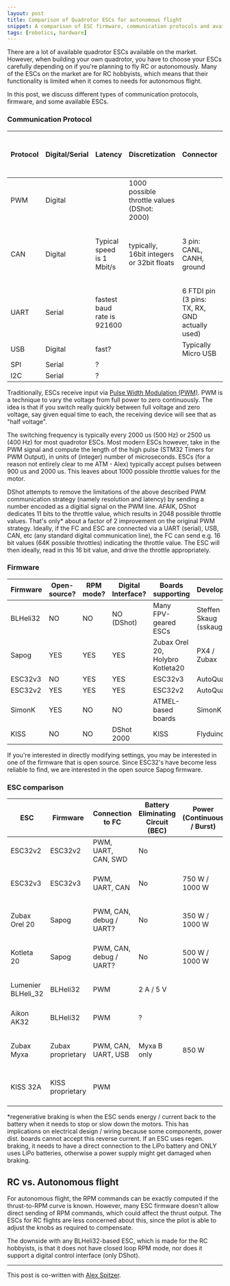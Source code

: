 ```yaml
---
layout: post
title: Comparison of Quadrotor ESCs for autonomous flight
snippet: A comparison of ESC firmware, communication protocols and available models for building a quadrotor for precise motor control
tags: [robotics, hardware]
---
```


There are a lot of available quadrotor ESCs available on the market.
However, when building your own quadrotor, you have to choose your ESCs carefully depending on if you're planning to fly RC or autonomously.
Many of the ESCs on the market are for RC hobbyists, which means that their functionality is limited when it comes to needs for autonomous flight.

In this post, we discuss different types of communication protocols, firmware, and some available ESCs.

### Communication Protocol

| Protocol | Digital/Serial | Latency                     | Discretization                              | Connector                                      | How to wire with ESCs                                       | How to wire with Flight Controller (FC)   |
|----------|----------------|-----------------------------|---------------------------------------------|------------------------------------------------|-------------------------------------------------------------|-----------------------|
| PWM      | Digital        |                             | 1000 possible throttle values (DShot: 2000) |                                                | Ground, signal, and 5 V to each ESC from FC                 |                       |
| CAN      | Digital        | Typical speed is 1 Mbit/s   | typically, 16bit integers or 32bit floats   | 3 pin: CANL, CANH, ground                      | CAN buses to each ESC in series with a terminating resistor | CANH and CANL to FC   |
| UART     | Serial        | fastest baud rate is 921600 |                                             | 6 FTDI pin (3 pins: TX, RX, GND actually used) | Individual TX, RX, GND to each ESC                          | TX, RX, and GND to FC |
| USB      | Digital        | fast?                       |                                             | Typically Micro USB                            |                                                             |                       |
| SPI      | Serial        | ?                           |                                             |                                                |                                                             |                       |
| I2C      | Serial         | ?                           |                                             |                                                |                                                             |                       |


Traditionally, ESCs receive input via [Pulse Width Modulation (PWM)](https://en.wikipedia.org/wiki/Pulse-width_modulation). PWM is a technique to vary the voltage from full power to zero continuously. The idea is that if you switch really quickly between full voltage and zero voltage, say given equal time to each, the receiving device will see that as "half voltage".

The switching frequency is typically every 2000 us (500 Hz) or 2500 us (400 Hz) for most quadrotor ESCs. Most modern ESCs however, take in the PWM signal and compute the length of the high pulse (STM32 Timers for PWM Output), in units of (integer) number of microseconds. ESCs (for a reason not entirely clear to me ATM - Alex) typically accept pulses between 900 us and 2000 us. This leaves about 1000 possible throttle values for the motor.

DShot attempts to remove the limitations of the above described PWM communication strategy (namely resolution and latency) by sending a number encoded as a digitial signal on the PWM line. AFAIK, DShot dedicates 11 bits to the throttle value, which results in 2048 possible throttle values. That's only* about a factor of 2 improvement on the original PWM strategy. Ideally, if the FC and ESC are connected via a UART (serial), USB, CAN, etc (any standard digital communication line), the FC can send e.g. 16 bit values (64K possible throttles) indicating the throttle value. The ESC will then ideally, read in this 16 bit value, and drive the throttle appropriately.

### Firmware

| Firmware | Open-source? | RPM mode? | Digital Interface? | Boards supporting                               | Developer              |
|----------|--------------|-----------|--------------------|-------------------------------------------------|------------------------|
| BLHeli32 | NO           | NO        | NO (DShot)         | Many FPV-geared ESCs                            | Steffen Skaug (sskaug) |
| Sapog    | YES          | YES       | YES                | Zubax Orel 20, Holybro Kotleta20                | PX4 / Zubax           |
| ESC32v3  | NO           | YES       | YES                | ESC32v3                                         | AutoQuad               |
| ESC32v2  | YES          | YES       | YES                | ESC32v2                                         | AutoQuad               |
| SimonK   | YES          | NO        | NO                 | ATMEL-based boards                              | SimonK                |
| KISS     | NO           | NO        | DShot 2000         | KISS                                            | Flyduino               |


If you're interested in directly modifying settings, you may be interested in one of the firmware that is open source. Since ESC32's have become less reliable to find, we are interested in the open source Sapog firmware.

### ESC comparison

| ESC                | Firmware          | Connection to FC        | Battery Eliminating Circuit (BEC) | Power (Continuous / Burst) | Current (C / B)    | Weight                              | Features|
|--------------------|-------------------|-------------------------|-----------------------------------|----------------------------|--------------------|-------------------------------------|---------------------------------------------------------------------------------|
| ESC32v2            | ESC32v2           | PWM, UART, CAN, SWD     | No                                |                            | 20 A / 50 A        |                                     | closed loop RPM                                                                       |
| ESC32v3            | ESC32v3           | PWM, UART, CAN          | No                                | 750 W / 1000 W             | 20 A (40 A) / 50 A | 5.7 g (single) 22.8 g (quad)        | closed loop RPM                                                                  |
| Zubax Orel 20      | Sapog             | PWM, CAN, debug / UART? | No                                | 350 W / 1000 W             | 20 A / 55 A        | 10 g (single) 40.0 g (quad)         | Regenerative braking*|
| Kotleta 20         | Sapog             | PWM, CAN, debug / UART? | No                                | 500 W / 1000 W             | 20 A / 55 A        | 8.8 g (single) 35.2 g (quad)        | Regenerative braking*, closed loop RPM|
| Lumenier BLHeli_32 | BLHeli32          | PWM                     | 2 A / 5 V                         |                            | 50 A / 55 A        | 20 g (quad channel)                 | Four channels in one                                                          |
| Aikon AK32         | BLHeli32          | PWM                     | ?                                 |                            | 35 A / 45 A        | 20 g (quad channel)                 | Four channels in one                                                             |
| Zubax Myxa         | Zubax proprietary | PWM, CAN, UART, USB     | Myxa B only                       | 850 W                      | 30 A / 50 A        | 26 g (single) 104.0 g (quad)        |                                                                                 |
| KISS 32A           | KISS proprietary  | PWM                     |                                   |                            | 32 A / 45 A        | 3.3 g (single) 13.2 g (quad)        | Regenerative braking|

*regenerative braking is when the ESC sends energy / current back to the battery when it needs to stop or slow down the motors. This has implications on electrical design / wiring because some components, power dist. boards cannot accept this reverse current. If an ESC uses regen. braking, it needs to have a direct connection to the LiPo battery and ONLY uses LiPo batteries, otherwise a power supply might get damaged when braking. 

## RC vs. Autonomous flight

For autonomous flight, the RPM commands can be exactly computed if the thrust-to-RPM curve is known.
However, many ESC firmware doesn't allow direct sending of RPM commands, which could affect the thrust output.
The ESCs for RC flights are less concerned about this, since the pilot is able to adjust the knobs as required to compensate.

The downside with any BLHeli32-based ESC, which is made for the RC hobbyists, is that it does not have closed loop RPM mode, nor does it support a digital control interface (only DShot).


-------------

This post is co-written with [Alex Spitzer](http://alexspitzer.com).
